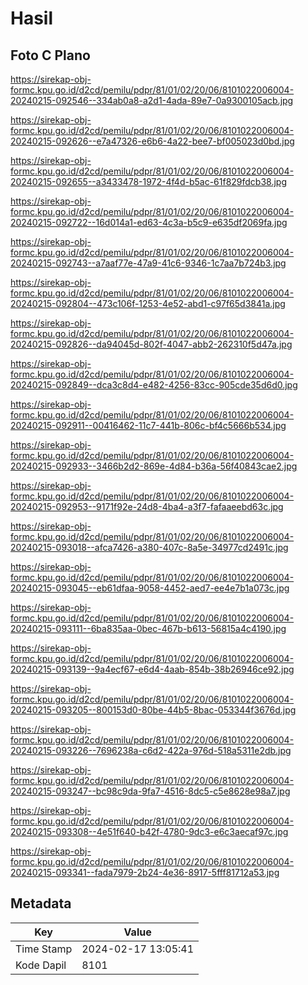 # Hasil

## Foto C Plano

https://sirekap-obj-formc.kpu.go.id/d2cd/pemilu/pdpr/81/01/02/20/06/8101022006004-20240215-092546--334ab0a8-a2d1-4ada-89e7-0a9300105acb.jpg

https://sirekap-obj-formc.kpu.go.id/d2cd/pemilu/pdpr/81/01/02/20/06/8101022006004-20240215-092626--e7a47326-e6b6-4a22-bee7-bf005023d0bd.jpg

https://sirekap-obj-formc.kpu.go.id/d2cd/pemilu/pdpr/81/01/02/20/06/8101022006004-20240215-092655--a3433478-1972-4f4d-b5ac-61f829fdcb38.jpg

https://sirekap-obj-formc.kpu.go.id/d2cd/pemilu/pdpr/81/01/02/20/06/8101022006004-20240215-092722--16d014a1-ed63-4c3a-b5c9-e635df2069fa.jpg

https://sirekap-obj-formc.kpu.go.id/d2cd/pemilu/pdpr/81/01/02/20/06/8101022006004-20240215-092743--a7aaf77e-47a9-41c6-9346-1c7aa7b724b3.jpg

https://sirekap-obj-formc.kpu.go.id/d2cd/pemilu/pdpr/81/01/02/20/06/8101022006004-20240215-092804--473c106f-1253-4e52-abd1-c97f65d3841a.jpg

https://sirekap-obj-formc.kpu.go.id/d2cd/pemilu/pdpr/81/01/02/20/06/8101022006004-20240215-092826--da94045d-802f-4047-abb2-262310f5d47a.jpg

https://sirekap-obj-formc.kpu.go.id/d2cd/pemilu/pdpr/81/01/02/20/06/8101022006004-20240215-092849--dca3c8d4-e482-4256-83cc-905cde35d6d0.jpg

https://sirekap-obj-formc.kpu.go.id/d2cd/pemilu/pdpr/81/01/02/20/06/8101022006004-20240215-092911--00416462-11c7-441b-806c-bf4c5666b534.jpg

https://sirekap-obj-formc.kpu.go.id/d2cd/pemilu/pdpr/81/01/02/20/06/8101022006004-20240215-092933--3466b2d2-869e-4d84-b36a-56f40843cae2.jpg

https://sirekap-obj-formc.kpu.go.id/d2cd/pemilu/pdpr/81/01/02/20/06/8101022006004-20240215-092953--9171f92e-24d8-4ba4-a3f7-fafaaeebd63c.jpg

https://sirekap-obj-formc.kpu.go.id/d2cd/pemilu/pdpr/81/01/02/20/06/8101022006004-20240215-093018--afca7426-a380-407c-8a5e-34977cd2491c.jpg

https://sirekap-obj-formc.kpu.go.id/d2cd/pemilu/pdpr/81/01/02/20/06/8101022006004-20240215-093045--eb61dfaa-9058-4452-aed7-ee4e7b1a073c.jpg

https://sirekap-obj-formc.kpu.go.id/d2cd/pemilu/pdpr/81/01/02/20/06/8101022006004-20240215-093111--6ba835aa-0bec-467b-b613-56815a4c4190.jpg

https://sirekap-obj-formc.kpu.go.id/d2cd/pemilu/pdpr/81/01/02/20/06/8101022006004-20240215-093139--9a4ecf67-e6d4-4aab-854b-38b26946ce92.jpg

https://sirekap-obj-formc.kpu.go.id/d2cd/pemilu/pdpr/81/01/02/20/06/8101022006004-20240215-093205--800153d0-80be-44b5-8bac-053344f3676d.jpg

https://sirekap-obj-formc.kpu.go.id/d2cd/pemilu/pdpr/81/01/02/20/06/8101022006004-20240215-093226--7696238a-c6d2-422a-976d-518a5311e2db.jpg

https://sirekap-obj-formc.kpu.go.id/d2cd/pemilu/pdpr/81/01/02/20/06/8101022006004-20240215-093247--bc98c9da-9fa7-4516-8dc5-c5e8628e98a7.jpg

https://sirekap-obj-formc.kpu.go.id/d2cd/pemilu/pdpr/81/01/02/20/06/8101022006004-20240215-093308--4e51f640-b42f-4780-9dc3-e6c3aecaf97c.jpg

https://sirekap-obj-formc.kpu.go.id/d2cd/pemilu/pdpr/81/01/02/20/06/8101022006004-20240215-093341--fada7979-2b24-4e36-8917-5fff81712a53.jpg


## Metadata

| Key        | Value               |
| ---------- | ------------------- |
| Time Stamp | 2024-02-17 13:05:41 |
| Kode Dapil | 8101                |



